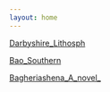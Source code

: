 ```yaml
---
layout: home
---
```



[Darbyshire_Lithosph](Darbyshire_Lithosph)

[Bao_Southern](Bao_Southern)

[Bagheriashena_A_novel_](Bagheriashena_A_novel_)

